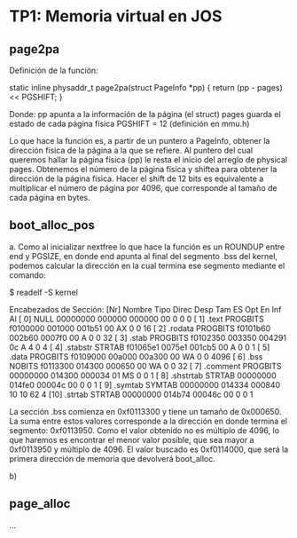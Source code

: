 TP1: Memoria virtual en JOS
===========================

page2pa
-------
Definición de la función:

static inline physaddr_t
page2pa(struct PageInfo *pp)
{
	return (pp - pages) << PGSHIFT;
}

Donde:
pp apunta a la información de la página (el struct)
pages guarda el estado de cada página física
PGSHIFT = 12 (definición en mmu.h)

Lo que hace la función es, a partir de un puntero a PageInfo, obtener la dirección física de la página a la que se refiere.
Al puntero del cual queremos hallar la página física (pp) le resta el inicio del arreglo de physical pages.
Obtenemos el número de la página física y shiftea para obtener la dirección de la página física. Hacer el shift de 12 bits es equivalente a multiplicar el número de página por 4096, que corresponde al tamaño de cada página en bytes.

boot_alloc_pos
--------------
a. Como al inicializar nextfree lo que hace la función es un ROUNDUP entre end y PGSIZE, en donde end apunta al final del segmento .bss del kernel, podemos calcular la dirección en la cual termina ese segmento mediante el comando:

$ readelf -S kernel

Encabezados de Sección:
  [Nr] Nombre            Tipo            Direc    Desp   Tam    ES Opt En Inf Al
  [ 0]                   NULL            00000000 000000 000000 00      0   0  0
  [ 1] .text             PROGBITS        f0100000 001000 001b51 00  AX  0   0 16
  [ 2] .rodata           PROGBITS        f0101b60 002b60 0007f0 00   A  0   0 32
  [ 3] .stab             PROGBITS        f0102350 003350 004291 0c   A  4   0  4
  [ 4] .stabstr          STRTAB          f01065e1 0075e1 001cb5 00   A  0   0  1
  [ 5] .data             PROGBITS        f0109000 00a000 00a300 00  WA  0   0 4096
  [ 6] .bss              NOBITS          f0113300 014300 000650 00  WA  0   0 32
  [ 7] .comment          PROGBITS        00000000 014300 000034 01  MS  0   0  1
  [ 8] .shstrtab         STRTAB          00000000 014fe0 00004c 00      0   0  1
  [ 9] .symtab           SYMTAB          00000000 014334 000840 10     10  62  4
  [10] .strtab           STRTAB          00000000 014b74 00046c 00      0   0  1


La sección .bss comienza en 0xf0113300 y tiene un tamaño de 0x000650. La suma entre estos valores corresponde a la dirección en donde termina el segmento: 0xf0113950. 
Como el valor obtenido no es múltiplo de 4096, lo que haremos es encontrar el menor valor posible, que sea mayor a 0xf0113950 y múltiplo de 4096. El valor buscado es 0xf0114000, que será la primera dirección de memoria que devolverá boot_alloc.

b)

page_alloc
----------

...


